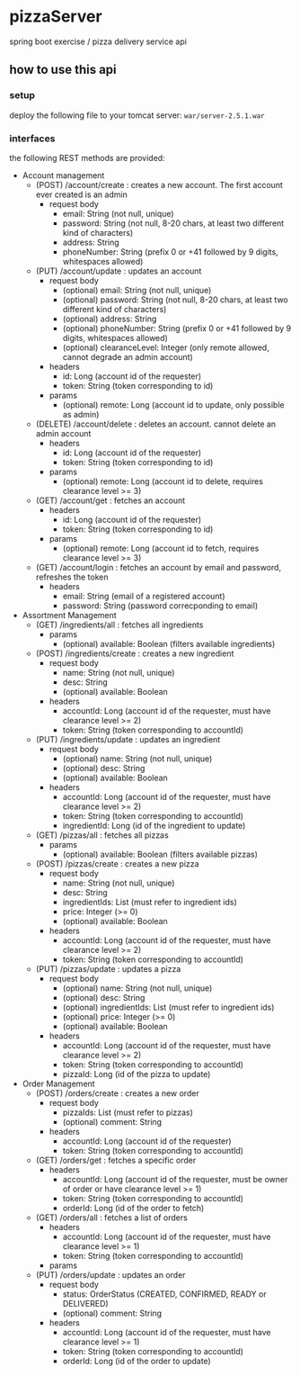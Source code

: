 # pizzaServer
spring boot exercise / pizza delivery service api

## how to use this api
### setup
deploy the following file to your tomcat server: 
`war/server-2.5.1.war`

### interfaces
the following REST methods are provided:
* Account management
    * (POST) /account/create : creates a new account. The first account ever created is an admin
        * request body
            * email: String (not null, unique)
            * password: String (not null, 8-20 chars, at least two different kind of characters)
            * address: String
            * phoneNumber: String (prefix 0 or +41 followed by 9 digits, whitespaces allowed)
    * (PUT) /account/update : updates an account 
        * request body
            * (optional) email: String (not null, unique)
            * (optional) password: String (not null, 8-20 chars, at least two different kind of characters)
            * (optional) address: String
            * (optional) phoneNumber: String (prefix 0 or +41 followed by 9 digits, whitespaces allowed)
            * (optional) clearanceLevel: Integer (only remote allowed, cannot degrade an admin account)
        * headers
            * id: Long (account id of the requester)
            * token: String (token corresponding to id)
        * params
            * (optional) remote: Long (account id to update, only possible as admin)
    * (DELETE) /account/delete : deletes an account. cannot delete an admin account
        * headers
            * id: Long (account id of the requester)
            * token: String (token corresponding to id)
        * params
            * (optional) remote: Long (account id to delete, requires clearance level >= 3)
    * (GET) /account/get : fetches an account
        * headers
            * id: Long (account id of the requester)
            * token: String (token corresponding to id)
        * params
            * (optional) remote: Long (account id to fetch, requires clearance level >= 3)
    * (GET) /account/login : fetches an account by email and password, refreshes the token
        * headers
            * email: String (email of a registered account)
            * password: String (password correcponding to email)
* Assortment Management
    * (GET) /ingredients/all : fetches all ingredients
        * params
            * (optional) available: Boolean (filters available ingredients)
    * (POST) /ingredients/create : creates a new ingredient
        * request body
            * name: String (not null, unique)
            * desc: String
            * (optional) available: Boolean
        * headers
            * accountId: Long (account id of the requester, must have clearance level >= 2)
            * token: String (token corresponding to accountId)
    * (PUT) /ingredients/update : updates an ingredient
        * request body
            * (optional) name: String (not null, unique)
            * (optional) desc: String
            * (optional) available: Boolean
        * headers
            * accountId: Long (account id of the requester, must have clearance level >= 2)
            * token: String (token corresponding to accountId)
            * ingredientId: Long (id of the ingredient to update)
    * (GET) /pizzas/all : fetches all pizzas
        * params
            * (optional) available: Boolean (filters available pizzas)
    * (POST) /pizzas/create : creates a new pizza
        * request body
            * name: String (not null, unique)
            * desc: String
            * ingredientIds: List<Long> (must refer to ingredient ids)
            * price: Integer (>= 0)
            * (optional) available: Boolean
        * headers
            * accountId: Long (account id of the requester, must have clearance level >= 2)
            * token: String (token corresponding to accountId)
    * (PUT) /pizzas/update : updates a pizza
        * request body
            * (optional) name: String (not null, unique)
            * (optional) desc: String
            * (optional) ingredientIds: List<Long> (must refer to ingredient ids)
            * (optional) price: Integer (>= 0)
            * (optional) available: Boolean
        * headers
            * accountId: Long (account id of the requester, must have clearance level >= 2)
            * token: String (token corresponding to accountId)
            * pizzaId: Long (id of the pizza to update)
* Order Management
    * (POST) /orders/create : creates a new order
        * request body
            * pizzaIds: List<Long> (must refer to pizzas)
            * (optional) comment: String
        * headers
            * accountId: Long (account id of the requester)
            * token: String (token corresponding to accountId)
    * (GET) /orders/get : fetches a specific order
        * headers
            * accountId: Long (account id of the requester, must be owner of order or have clearance level >= 1)
            * token: String (token corresponding to accountId)
            * orderId: Long (id of the order to fetch)
    * (GET) /orders/all : fetches a list of orders
        * headers
            * accountId: Long (account id of the requester, must have clearance level >= 1)
            * token: String (token corresponding to accountId)
        * params
    * (PUT) /orders/update : updates an order
        * request body
            * status: OrderStatus (CREATED, CONFIRMED, READY or DELIVERED)
            * (optional) comment: String
        * headers
            * accountId: Long (account id of the requester, must have clearance level >= 1)
            * token: String (token corresponding to accountId)
            * orderId: Long (id of the order to update)
